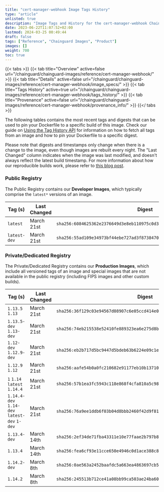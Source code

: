 ```yaml
---
title: "cert-manager-webhook Image Tags History"
type: "article"
unlisted: true
description: "Image Tags and History for the cert-manager-webhook Chainguard Image"
date: 2023-06-22T11:07:52+02:00
lastmod: 2024-03-25 00:49:44
draft: false
tags: ["Reference", "Chainguard Images", "Product"]
images: []
weight: 700
toc: true
---
```


{{< tabs >}}
{{< tab title="Overview" active=false url="/chainguard/chainguard-images/reference/cert-manager-webhook/" >}}
{{< tab title="Details" active=false url="/chainguard/chainguard-images/reference/cert-manager-webhook/image_specs/" >}}
{{< tab title="Tags History" active=true url="/chainguard/chainguard-images/reference/cert-manager-webhook/tags_history/" >}}
{{< tab title="Provenance" active=false url="/chainguard/chainguard-images/reference/cert-manager-webhook/provenance_info/" >}}
{{</ tabs >}}

The following tables contains the most recent tags and digests that can be used to pin your Dockerfile to a specific build of this image. Check our guide on [Using the Tag History API](/chainguard/chainguard-images/using-the-tag-history-api/) for information on how to fetch all tags from an image and how to pin your Dockerfile to a specific digest.

Please note that digests and timestamps only change when there is a change to the image, even though images are rebuilt every night. The "Last Changed" column indicates when the image was last modified, and doesn't always reflect the latest build timestamp. For more information about how our reproducible builds work, please refer to [this blog post](https://www.chainguard.dev/unchained/reproducing-chainguards-reproducible-image-builds).

### Public Registry
The Public Registry contains our **Developer Images**, which typically comprise the `latest*` versions of an image.

| Tag (s)       | Last Changed | Digest                                                                    |
|---------------|--------------|---------------------------------------------------------------------------|
|  `latest`     | March 21st   | `sha256:6084625362e2376649d3e8eb110975c0d3b2953974abac3222b209b07c954f1d` |
|  `latest-dev` | March 21st   | `sha256:55ad109e34973bf44ebe727ad3f873847015c07eb11c4a6f41f95e8f1e035b48` |


### Private/Dedicated Registry
The Private/Dedicated Registry contains our **Production Images**, which include all versioned tags of an image and special images that are not available in the public registry (including FIPS images and other custom builds).

| Tag (s)                                       | Last Changed | Digest                                                                    |
|-----------------------------------------------|--------------|---------------------------------------------------------------------------|
|  `1.13.5` `1.13`                              | March 21st   | `sha256:36f129c03e94567d08907c6e05ccd414e002eedad022a9b91a32f83f5413a5d1` |
|  `1.13.5-dev` `1.13-dev`                      | March 21st   | `sha256:74eb215538e52410fe889323ea6e275d8b3c0d25ba03e50b7a275f5251892f39` |
|  `1.12-dev` `1.12.9-dev`                      | March 21st   | `sha256:eb2b717d5bc9447d5bdeb63b6224e09c1ea6655bef2ba35a1ee5d6cdf59ea742` |
|  `1.12.9` `1.12`                              | March 21st   | `sha256:aafe54b0a0fc210682e91177eb10b1371076061f01c268b1b85803575cb437c3` |
|  `1` `1.14` `latest` `1.14.4`                 | March 21st   | `sha256:57b1ea3fc5943c118e868f4cfa810a5c98c3b752b7385204535d43d4e59d771e` |
|  `1.14.4-dev` `1.14-dev` `latest-dev` `1-dev` | March 21st   | `sha256:76a9ee1ddb6f03b04d8bbb2460f42d9f8155781ea0a05e1fb3a9457c7c9fa007` |
|  `1.13.4-dev`                                 | March 14th   | `sha256:2ef34de71fba43311e10e77faae2b797b85e6fa54488bc35f853ab12b2e26674` |
|  `1.13.4`                                     | March 14th   | `sha256:fea6cf93e11cce650e4946c0d1ace388c8d220af11281777988d9098f8ed5334` |
|  `1.14.2-dev`                                 | March 8th    | `sha256:0ae563a2452baafdc5a663ea4863697cb5b3a1ed77353b4ac36bbb73c8127520` |
|  `1.14.2`                                     | March 8th    | `sha256:245513b712ce41a08bb99ca503ae24ba60ca7d363e4725f8fd0942e621c0d712` |

